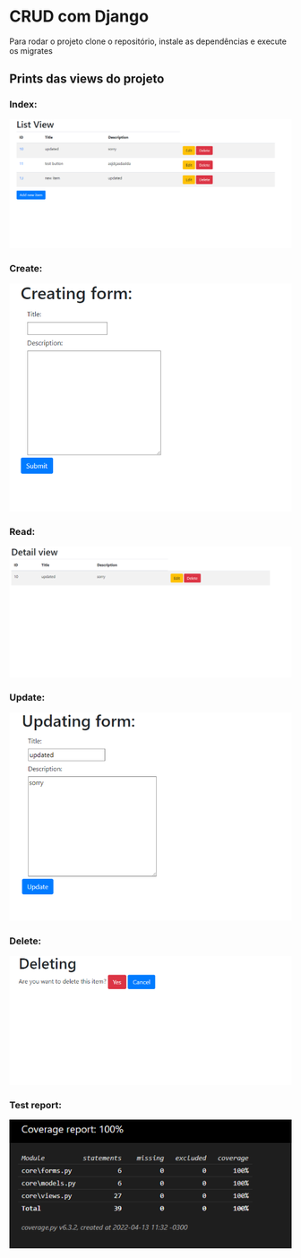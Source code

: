 # CRUD com Django

Para rodar o projeto clone o repositório, instale as dependências e execute os migrates

## Prints das views do projeto

### Index:
<img src="https://github.com/kaioid/Django_CRUD/blob/e463abdae3509ef47568526f7a406ac3b1b70b50/prints/Index.PNG">

### Create:
<img src="https://github.com/kaioid/Django_CRUD/blob/e463abdae3509ef47568526f7a406ac3b1b70b50/prints/Create_page.PNG">

### Read:
<img src="https://github.com/kaioid/Django_CRUD/blob/e463abdae3509ef47568526f7a406ac3b1b70b50/prints/Detail_page.PNG">

### Update:
<img src="https://github.com/kaioid/Django_CRUD/blob/e463abdae3509ef47568526f7a406ac3b1b70b50/prints/Update_page.PNG">

### Delete:
<img src="https://github.com/kaioid/Django_CRUD/blob/e463abdae3509ef47568526f7a406ac3b1b70b50/prints/Delete_page.PNG">


### Test report:
<img src="https://github.com/kaioid/Django_CRUD/blob/9dd84e118648502124956842e5870e298f5545bb/prints/test_report.PNG">

